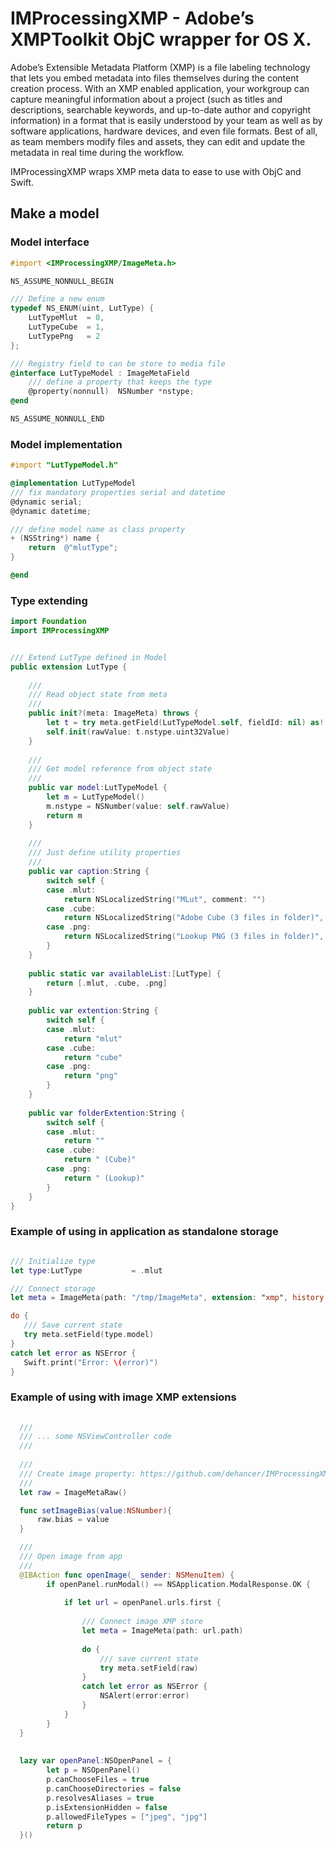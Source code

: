 # IMProcessingXMP - Adobe’s XMPToolkit ObjC wrapper for  OS X.

Adobe’s Extensible Metadata Platform (XMP) is a file labeling technology that lets you embed metadata into files themselves during the content creation process. With an XMP enabled application, your workgroup can capture meaningful information about a project (such as titles and descriptions, searchable keywords, and up-to-date author and copyright information) in a format that is easily understood by your team as well as by software applications, hardware devices, and even file formats. Best of all, as team members modify files and assets, they can edit and update the metadata in real time during the workflow.

IMProcessingXMP wraps XMP meta data to ease to use with ObjC and Swift.

## Make a model

### Model interface
```objectivec
#import <IMProcessingXMP/ImageMeta.h>

NS_ASSUME_NONNULL_BEGIN

/// Define a new enum
typedef NS_ENUM(uint, LutType) {
    LutTypeMlut  = 0,
    LutTypeCube  = 1,
    LutTypePng   = 2
};

/// Registry field to can be store to media file 
@interface LutTypeModel : ImageMetaField
    /// define a property that keeps the type
    @property(nonnull)  NSNumber *nstype;
@end

NS_ASSUME_NONNULL_END

```

### Model implementation

```objectivec
#import "LutTypeModel.h"

@implementation LutTypeModel
/// fix mandatory properties serial and datetime 
@dynamic serial;
@dynamic datetime;

/// define model name as class property
+ (NSString*) name {
    return  @"mlutType";
}

@end

```
 
 ### Type extending
 
 ```swift
 import Foundation
 import IMProcessingXMP
 
 
 /// Extend LutType defined in Model
 public extension LutType {
     
     ///
     /// Read object state from meta 
     ///
     public init?(meta: ImageMeta) throws {
         let t = try meta.getField(LutTypeModel.self, fieldId: nil) as! LutTypeModel
         self.init(rawValue: t.nstype.uint32Value)
     }
     
     ///
     /// Get model reference from object state
     ///
     public var model:LutTypeModel {
         let m = LutTypeModel()
         m.nstype = NSNumber(value: self.rawValue)
         return m
     }
     
     ///
     /// Just define utility properties
     ///
     public var caption:String {
         switch self {
         case .mlut:
             return NSLocalizedString("MLut", comment: "")
         case .cube:
             return NSLocalizedString("Adobe Cube (3 files in folder)", comment: "")
         case .png:
             return NSLocalizedString("Lookup PNG (3 files in folder)", comment: "")
         }
     }
     
     public static var availableList:[LutType] {
         return [.mlut, .cube, .png]
     }
     
     public var extention:String {
         switch self {
         case .mlut:
             return "mlut"
         case .cube:
             return "cube"
         case .png:
             return "png"
         }
     }
     
     public var folderExtention:String {
         switch self {
         case .mlut:
             return ""
         case .cube:
             return " (Cube)"
         case .png:
             return " (Lookup)"
         }
     }
 }
 ```
 
 ### Example of using in application as standalone storage
 
 ```swift
 
 /// Initialize type
 let type:LutType           = .mlut
 
 /// Connect storage
 let meta = ImageMeta(path: "/tmp/ImageMeta", extension: "xmp", history:100)
 
 do {
    /// Save current state
    try meta.setField(type.model)
 }
 catch let error as NSError {
    Swift.print("Error: \(error)")
 }
 
 ```
 
  ### Example of using with image XMP extensions 

```swift
  
  ///
  /// ... some NSViewController code 
  ///
  
  ///
  /// Create image property: https://github.com/dehancer/IMProcessingXMP/blob/master/ImageMeta/ImageMetaRaw.h
  ///
  let raw = ImageMetaRaw()                

  func setImageBias(value:NSNumber){
      raw.bias = value
  }

  ///
  /// Open image from app
  ///
  @IBAction func openImage(_ sender: NSMenuItem) {
        if openPanel.runModal() == NSApplication.ModalResponse.OK {
            
            if let url = openPanel.urls.first {
                
                /// Connect image XMP store
                let meta = ImageMeta(path: url.path)
                                                
                do {
                    /// save current state
                    try meta.setField(raw)
                }
                catch let error as NSError {
                    NSAlert(error:error)
                }
            }
        }
  }
  
  
  lazy var openPanel:NSOpenPanel = {
        let p = NSOpenPanel()
        p.canChooseFiles = true
        p.canChooseDirectories = false
        p.resolvesAliases = true
        p.isExtensionHidden = false
        p.allowedFileTypes = ["jpeg", "jpg"]
        return p
  }()

    
```
